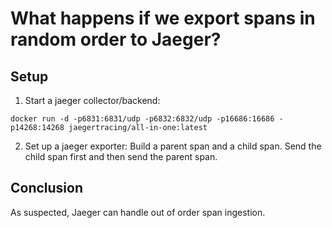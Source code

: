 # What happens if we export spans in random order to Jaeger?

## Setup
1. Start a jaeger collector/backend:
```
docker run -d -p6831:6831/udp -p6832:6832/udp -p16686:16686 -p14268:14268 jaegertracing/all-in-one:latest
```
2. Set up a jaeger exporter: Build a parent span and a child span. Send the child span first and then send the parent span.

## Conclusion
As suspected, Jaeger can handle out of order span ingestion. 
